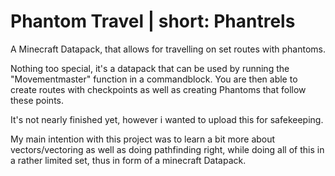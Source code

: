# Phantom Travel | short: Phantrels
A Minecraft Datapack, that allows for travelling on set routes with phantoms.

Nothing too special, it's a datapack that can be used by running the "Movementmaster" function in a commandblock.
You are then able to create routes with checkpoints as well as creating Phantoms that follow these points.

It's not nearly finished yet, however i wanted to upload this for safekeeping.

My main intention with this project was to learn a bit more about vectors/vectoring as well as doing pathfinding right, while doing all of this in a rather limited set, thus in form of a minecraft Datapack.
